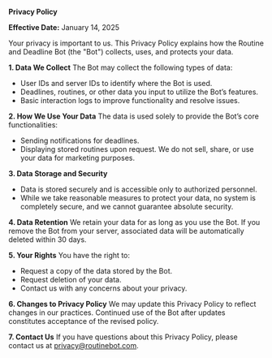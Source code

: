 **Privacy Policy**

**Effective Date:** January 14, 2025

Your privacy is important to us. This Privacy Policy explains how the Routine and Deadline Bot (the "Bot") collects, uses, and protects your data.

**1. Data We Collect**
The Bot may collect the following types of data:
- User IDs and server IDs to identify where the Bot is used.
- Deadlines, routines, or other data you input to utilize the Bot’s features.
- Basic interaction logs to improve functionality and resolve issues.

**2. How We Use Your Data**
The data is used solely to provide the Bot’s core functionalities:
- Sending notifications for deadlines.
- Displaying stored routines upon request.
We do not sell, share, or use your data for marketing purposes.

**3. Data Storage and Security**
- Data is stored securely and is accessible only to authorized personnel.
- While we take reasonable measures to protect your data, no system is completely secure, and we cannot guarantee absolute security.

**4. Data Retention**
We retain your data for as long as you use the Bot. If you remove the Bot from your server, associated data will be automatically deleted within 30 days.

**5. Your Rights**
You have the right to:
- Request a copy of the data stored by the Bot.
- Request deletion of your data.
- Contact us with any concerns about your privacy.

**6. Changes to Privacy Policy**
We may update this Privacy Policy to reflect changes in our practices. Continued use of the Bot after updates constitutes acceptance of the revised policy.

**7. Contact Us**
If you have questions about this Privacy Policy, please contact us at privacy@routinebot.com.


